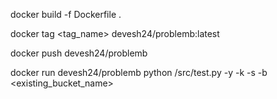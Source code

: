 docker build -f Dockerfile .


docker tag <tag_name> devesh24/problemb:latest


docker push devesh24/problemb



docker run devesh24/problemb python /src/test.py -y <year> -k <public> -s <private> -b <existing_bucket_name>
